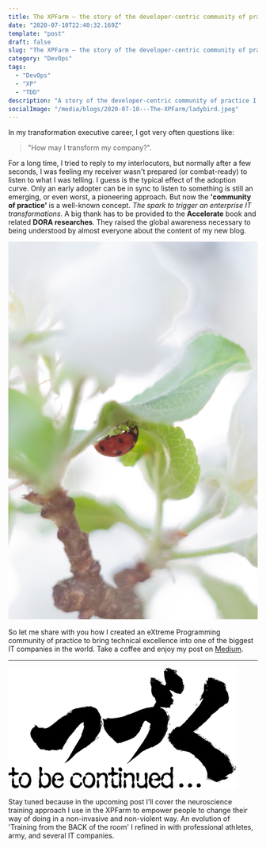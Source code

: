 ```yaml
---
title: The XPFarm — the story of the developer-centric community of practice.
date: "2020-07-10T22:40:32.169Z"
template: "post"
draft: false
slug: "The XPFarm — the story of the developer-centric community of practice."
category: "DevOps"
tags:
  - "DevOps"
  - "XP"
  - "TDD"
description: "A story of the developer-centric community of practice I created to sustain one of the hugest enterprise transformations I did in my career."
socialImage: "/media/blogs/2020-07-10---The-XPFarm/ladybird.jpeg"
---
```


In my transformation executive career, I got very often questions like: 
> "How may I transform my company?". 

For a long time, I tried to reply to my interlocutors, but normally after a few seconds, I was feeling my receiver wasn't prepared (or combat-ready) to listen to what I was telling. I guess is the typical effect of the adoption curve. Only an early adopter can be in sync to listen to something is still an emerging, or even worst, a pioneering approach. But now the __'community of practice'__ is a well-known concept. *The spark to trigger an enterprise IT transformations*. 
A big thank has to be provided to the **Accelerate** book and related **DORA researches**. They raised the global awareness necessary to being understood by almost everyone about the content of my new blog. 

[![XPFarm](/media/blogs/2020-07-10---The-XPFarm/ladybird.jpg)](https://medium.com/@michele.brissoni/the-xpfarm-the-story-of-the-developer-centric-community-of-practice-1e22134a0338)

So let me share with you how I created an eXtreme Programming community of practice to bring technical excellence into one of the biggest IT companies in the world. Take a coffee and enjoy my post on [Medium](https://medium.com/@michele.brissoni/the-xpfarm-the-story-of-the-developer-centric-community-of-practice-1e22134a0338).

---
[![ccv](/media/blogs/2020-07-10---The-XPFarm/toBeContinues.png)](https://medium.com/@michele.brissoni/the-xpfarm-the-story-of-the-developer-centric-community-of-practice-1e22134a0338) 

Stay tuned because in the upcoming post I’ll cover the neuroscience training approach I use in the XPFarm to empower people to change their way of doing in a non-invasive and non-violent way. An evolution of 'Training from the BACK of the room' I refined in with professional athletes, army, and several IT companies.